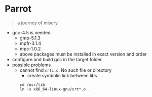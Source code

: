 # Parrot
> a journey of misery

- gcc-4.5 is needed.
  - gmp-5.1.3
  - mpfr-3.1.4
  - mpc-1.0.2
  - above packages must be installed in exact version and order
- configure and build gcc in the target folder
- possible problems
  - cannot find `crti.o`: No such file or directory
    - create symbolic link between libs
    ```
    cd /usr/lib
    ln -s x86_64-linux-gnu/crt*.o .
    ```
